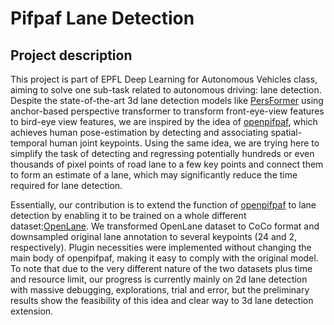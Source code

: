 # Pifpaf Lane Detection
Project description
--------------------
This project is part of EPFL Deep Learning for Autonomous Vehicles class, aiming to solve one sub-task related to autonomous driving: lane detection. Despite the state-of-the-art 3d lane detection models like [PersFormer](https://github.com/OpenDriveLab/PersFormer_3DLane) using anchor-based perspective transformer to transform front-eye-view features to bird-eye view features, we are inspired by the idea of [openpifpaf](https://openpifpaf.github.io/intro.html), which achieves human pose-estimation by detecting and associating spatial-temporal human joint keypoints. Using the same idea, we are trying here to simplify the task of detecting and regressing potentially hundreds or even thousands of pixel points of road lane to a few key points and connect them to form an estimate of a lane, which may significantly reduce the time required for lane detection. 

Essentially, our contribution is to extend the function of [openpifpaf](https://openpifpaf.github.io/intro.html) to lane detection by enabling it to be trained on a whole different dataset:[OpenLane](https://github.com/OpenDriveLab/OpenLane). We transformed OpenLane dataset to CoCo format and downsampled original lane annotation to several keypoints (24 and 2, respectively). Plugin necessities were implemented without changing the main body of openpifpaf, making it easy to comply with the original model. To note that due to the very different nature of the two datasets plus time and resource limit, our progress is currently mainly on 2d lane detection with massive debugging, explorations, trial and error, but the preliminary results show the feasibility of this idea and clear way to 3d lane detection extension.
